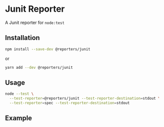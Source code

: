 # Junit Reporter
A Junit reporter for `node:test`

## Installation

```bash
npm install --save-dev @reporters/junit
```
or
```bash
yarn add --dev @reporters/junit
```

## Usage

```bash
node --test \
  --test-reporter=@reporters/junit --test-reporter-destination=stdout \
  --test-reporter=spec --test-reporter-destination=stdout
```

## Example